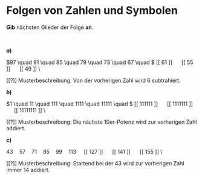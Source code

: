 <!--
version:  0.0.1

language: de

@style
input {
    text-align: center;
}

.flex-container {
    display: flex;
    flex-wrap: wrap;
    align-items: stretch;
    gap: 20px;
}

.flex-child {
    flex: 1;
    min-width: 350px;
    margin-right: 20px;
}

@media (max-width: 400px) {
    .flex-child {
        flex: 100%;
        margin-right: 0;
    }
}
@end

formula: \carry   \textcolor{red}{\scriptsize #1}
formula: \digit   \rlap{\carry{#1}}\phantom{#2}#2
formula: \permil  \text{‰}

import: https://raw.githubusercontent.com/LiaTemplates/Tikz-Jax/main/README.md

script: https://cdn.jsdelivr.net/gh/LiaTemplates/Tikz-Jax@main/dist/index.js


tags: Folgen, sehr leicht, normal, Angeben

comment: Welche Zahl, welches Symbol kommt als nächstes?

author: Martin Lommatzsch

-->




# Folgen von Zahlen und Symbolen

**Gib** nächsten Glieder der Folge **an**.


<br>

<section class="flex-container">

<div class="flex-child">

__$a)\;\;$__

$97 \quad 91 \quad 85 \quad 79 \quad 73 \quad 67 \quad $ [[ 61 ]] $\quad$ [[ 55 ]] $\quad$ [[ 49 ]] \

[[?]] Musterbeschreibung: Von der vorherigen Zahl wird $6$ subtrahiert.

</div>



<div class="flex-child">

__$b)\;\;$__

$1 \quad 11 \quad 111 \quad 1111 \quad 11111 \quad $ [[ 111111 ]] $\quad$ [[ 1111111 ]] $\quad$ [[ 11111111 ]] \

[[?]] Musterbeschreibung: Die nächste $10$er-Potenz wird zur vorherigen Zahl addiert.

</div>


<div class="flex-child">

__$c)\;\;$__

$43 \quad 57 \quad 71 \quad 85 \quad 99 \quad 113 \quad$ [[ 127 ]] $\quad$ [[ 141 ]] $\quad$ [[ 155 ]] \

[[?]] Musterbeschreibung: Startend bei der $43$ wird zur vorherigen Zahl immer $14$ addiert.

</div>

</section>



<br>
<br>
<br>
<br>